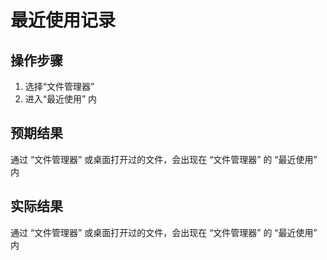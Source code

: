 # 最近使用记录

## 操作步骤

1. 选择“文件管理器” 
2. 进入“最近使用” 内

## 预期结果

通过 “文件管理器” 或桌面打开过的文件，会出现在 “文件管理器” 的 “最近使用” 内

## 实际结果

通过 “文件管理器” 或桌面打开过的文件，会出现在 “文件管理器” 的 “最近使用” 内
